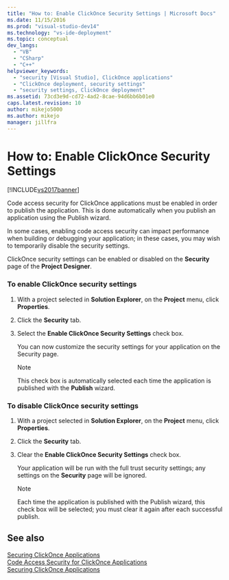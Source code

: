 ```yaml
---
title: "How to: Enable ClickOnce Security Settings | Microsoft Docs"
ms.date: 11/15/2016
ms.prod: "visual-studio-dev14"
ms.technology: "vs-ide-deployment"
ms.topic: conceptual
dev_langs: 
  - "VB"
  - "CSharp"
  - "C++"
helpviewer_keywords: 
  - "security [Visual Studio], ClickOnce applications"
  - "ClickOnce deployment, security settings"
  - "security settings, ClickOnce deployment"
ms.assetid: 73cd3e9d-cd72-4ad2-8cae-94d6bb6b01e0
caps.latest.revision: 10
author: mikejo5000
ms.author: mikejo
manager: jillfra
---
```

# How to: Enable ClickOnce Security Settings
[!INCLUDE[vs2017banner](../includes/vs2017banner.md)]

Code access security for ClickOnce applications must be enabled in order to publish the application. This is done automatically when you publish an application using the Publish wizard.  
  
 In some cases, enabling code access security can impact performance when building or debugging your application; in these cases, you may wish to temporarily disable the security settings.  
  
 ClickOnce security settings can be enabled or disabled on the **Security** page of the **Project Designer**.  
  
### To enable ClickOnce security settings  
  
1. With a project selected in **Solution Explorer**, on the **Project** menu, click **Properties**.  
  
2. Click the **Security** tab.  
  
3. Select the **Enable ClickOnce Security Settings** check box.  
  
     You can now customize the security settings for your application on the Security page.  
  
    > [!NOTE]
    > This check box is automatically selected each time the application is published with the **Publish** wizard.  
  
### To disable ClickOnce security settings  
  
1. With a project selected in **Solution Explorer**, on the **Project** menu, click **Properties**.  
  
2. Click the **Security** tab.  
  
3. Clear the **Enable ClickOnce Security Settings** check box.  
  
     Your application will be run with the full trust security settings; any settings on the **Security** page will be ignored.  
  
    > [!NOTE]
    > Each time the application is published with the Publish wizard, this check box will be selected; you must clear it again after each successful publish.  
  
## See also  
 [Securing ClickOnce Applications](../deployment/securing-clickonce-applications.md)   
 [Code Access Security for ClickOnce Applications](../deployment/code-access-security-for-clickonce-applications.md)   
 [Securing ClickOnce Applications](../deployment/securing-clickonce-applications.md)
